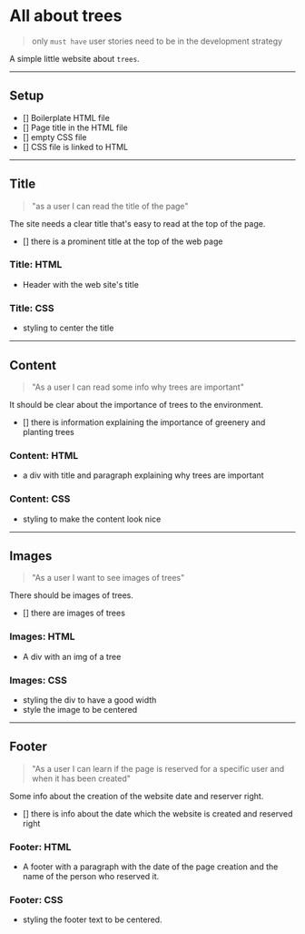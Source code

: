 # All about trees

> only `must have` user stories need to be in the development strategy

A simple little website about `trees`.

---

## Setup

- [] Boilerplate HTML file
- [] Page title in the HTML file
- [] empty CSS file
- [] CSS file is linked to HTML

---

## Title

<!-- user story -->

> "as a user I can read the title of the page"

<!-- detailed description -->

The site needs a clear title that's easy to read at the top of the page.

<!-- acceptance criteria -->

- [] there is a prominent title at the top of the web page

<!-- code you think you will need -->

### Title: HTML

- Header with the web site's title

### Title: CSS

- styling to center the title

---

## Content

> "As a user I can read some info why trees are important"

It should be clear about the importance of trees to the environment.

- [] there is information explaining the importance of greenery and planting
  trees

### Content: HTML

- a div with title and paragraph explaining why trees are important

### Content: CSS

- styling to make the content look nice

---

## Images

> "As a user I want to see images of trees"

There should be images of trees.

- [] there are images of trees

### Images: HTML

- A div with an img of a tree

### Images: CSS

- styling the div to have a good width
- style the image to be centered

---

## Footer

> "As a user I can learn if the page is reserved for a specific user and when it
> has been created"

Some info about the creation of the website date and reserver right.

- [] there is info about the date which the website is created and reserved
  right

### Footer: HTML

- A footer with a paragraph with the date of the page creation and the name of
  the person who reserved it.

### Footer: CSS

- styling the footer text to be centered.
